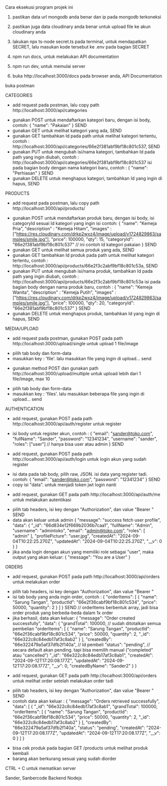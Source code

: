 Cara eksekusi program projek ini

1. pastikan data url mongodb anda benar dan ip pada mongodb terkoneksi
2. pastikan juga data cloudinary anda benar untuk upload file ke akun cloudinary anda
3. lakukan npx ts-node secret.ts pada terminal, untuk mendapatkan SECRET, lalu masukan kode tersebut ke .env pada bagian SECRET

4. npm run docs, untuk melakukan API documentation
5. npm run dev, untuk memulai server
6. buka http://localhost:3000/docs pada browser anda, API Documentation

buka postman

CATEGORIES
* add request pada postman, lalu copy path http://localhost:3000/api/categories
- gunakan POST untuk mendaftarkan kategori baru, dengan isi body, contoh:
{
    "name": "Pakaian"
}
SEND
- gunakan GET untuk melihat kategori yang ada, SEND
- gunakan GET tambahkan Id pada path untuk melihat kategori tertentu, contoh : http://localhost:3000/api/categories/66e2f381abf9bf18c801c537, SEND
- gunakan PUT untuk mengubah isi/nama kategori, tambahkan Id pada path yang ingin diubah, contoh : http://localhost:3000/api/categories/66e2f381abf9bf18c801c537
isi pada bagian body dengan nama kategori baru, contoh :
{
    "name": "Perhiasan"
} 
SEND
- gunakan DELETE untuk menghapus kategori, tambahkan Id yang ingin di hapus, SEND

PRODUCTS
* add request pada postman, lalu copy path http://localhost:3000/api/products/
- gunakan POST untuk mendaftarkan produk baru, dengan isi body, isi categoryId sesuai Id kategori yang ingin isi contoh:
{
    "name": "Kemeja Pria",
    "description" : "Kemeja Hitam",
    "images" : ["https://res.cloudinary.com/drkp2wxz4/image/upload/v1724829863/samples/smile.jpg"],
    "price": 100000,
    "qty": 15,
    "categoryId": "66e2f381abf9bf18c801c537"   // ini contoh Id kategori pakaian
}
SEND
- gunakan GET untuk melihat semua produk yang ada, SEND
- gunakan GET tambahkan Id produk pada path untuk melihat kategori tertentu, contoh : http://localhost:3000/api/products/66e2f3c2abf9bf18c801c53a, SEND
- gunakan PUT untuk mengubah isi/nama produk, tambahkan Id pada path yang ingin diubah, contoh : http://localhost:3000/api/products/66e2f3c2abf9bf18c801c53a
isi pada bagian body dengan nama produk baru, contoh :
{
    "name": "Kemeja Wanita",
    "description" : "Kemeja Putih",
    "images" : ["https://res.cloudinary.com/drkp2wxz4/image/upload/v1724829863/samples/smile.jpg"],
    "price": 100000,
    "qty": 20,
    "categoryId": "66e2f381abf9bf18c801c537"
}
SEND
- gunakan DELETE untuk menghapus produk, tambahkan Id yang ingin di hapus, SEND

MEDIA/UPLOAD
* add request pada postman, gunakan POST pada path http://localhost:3000/upload/single untuk upload 1 file/image
- pilih tab body dan form-data
- masukkan key : 'file'. lalu masukkan file yang ingin di upload... send
* gunakan method POST dan gunakan path http://localhost:3000/upload/multiple untuk upload lebih dari 1 file/image, max 10
- pilih tab body dan form-data
- masukkan key : 'files'. lalu masukkan beberapa file yang ingin di upload... send

AUTHENTICATION
* add request, gunakan POST pada path http://localhost:3000/api/auth/register untuk register
- isi body untuk register akun, contoh :
{ 
  "email": "sander@toko.com", 
  "fullName": "Sander",
  "password": "12341234",
  "username": "sander",
  "roles": ["user"]  // hanya bisa user atau admin
}
SEND
* add request, gunakan POST pada path http://localhost:3000/api/auth/login untuk login akun yang sudah register
- isi data pada tab body, pilih raw, JSON. isi data yang register tadi. contoh:
{
  "email": "sander@toko.com",
  "password": "12341234"
}
SEND
- copy isi "data". untuk menjadi token jwt login nanti
* add request, gunakan GET pada path http://localhost:3000/api/auth/me untuk melakukan autentikasi
- pilih tab headers, isi key dengan "Authorization", dan value "Bearer <paste token login yang tadi>"
SEND
- data akan keluar untuk admin
{
    "message": "success fetch user profile",
    "data": {
        "_id": "66d834e12f669b2036b7caa1",
        "fullName": "Admin",
        "username": "admintoko",
        "email": "admin@toko.com",
        "roles": [
            "admin"
        ],
        "profilePicture": "user.jpg",
        "createdAt": "2024-09-04T10:22:25.270Z",
        "updatedAt": "2024-09-04T10:22:25.270Z",
        "__v": 0
    }
}
- jika anda login dengan akun yang memiliki role sebagai "user", maka output yang akan keluar:
{
    "message": "You are a User"
}


ORDERS
* add request, gunakan POST pada path http://localhost:3000/api/orders untuk melakukan order
- pilih tab headers, isi key dengan "Authorization", dan value "Bearer <paste token login yang tadi>"
- isi tab body yang anda ingin order, contoh :
{
  "orderItems": [
    {
      "name": "Sarung Tangan",
      "productId": "66e2f36cabf9bf18c801c534", 
      "price": 50000,
      "quantity": 2
    }
  ]
}
SEND
// orderItems berbentuk array, jadi bisa order produk yang berbeda-beda dalam 1x order
- jika berhasil, data akan keluar:
{
    "message": "Order created successfully",
    "data": {
        "grandTotal": 100000,  // sudah ditotalkan semua pembelian
        "orderItems": [
            {
                "name": "Sarung Tangan",
                "productId": "66e2f36cabf9bf18c801c534",
                "price": 50000,
                "quantity": 2,
                "_id": "66e322c8c84edb17af3c8ab2"
            }
        ],
        "createdBy": "66e322479a5af37dfb2f140a",  // Id pembeli
        "status": "pending",  // secara default akan pending. tapi bisa memilih manual ("completed" atau "cancelled")
        "_id": "66e322c8c84edb17af3c8ab1",
        "createdAt": "2024-09-12T17:20:08.177Z",
        "updatedAt": "2024-09-12T17:20:08.177Z",
        "__v": 0,
        "createdByName": "Sander2"
    }
}

* add request, gunakan GET pada path http://localhost:3000/api/orders untuk melihat order setelah melakukan order tadi
- pilih tab headers, isi key dengan "Authorization", dan value "Bearer <paste token login yang tadi>"
SEND
- contoh data akan keluar :
{
    "message": "Orders retrieved successfully",
    "data": [
        {
            "_id": "66e322c8c84edb17af3c8ab1",
            "grandTotal": 100000,
            "orderItems": [
                {
                    "name": "Sarung Tangan",
                    "productId": "66e2f36cabf9bf18c801c534",
                    "price": 50000,
                    "quantity": 2,
                    "_id": "66e322c8c84edb17af3c8ab2"
                }
            ],
            "createdBy": "66e322479a5af37dfb2f140a",
            "status": "pending",
            "createdAt": "2024-09-12T17:20:08.177Z",
            "updatedAt": "2024-09-12T17:20:08.177Z",
            "__v": 0
        }
    ]
}


* bisa cek produk pada bagian GET /products untuk melihat produk kembali
* barang akan berkurang sesuai yang sudah diorder

CTRL + C untuk mematikan server


Sander,
Sanbercode Backend Nodejs
